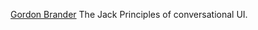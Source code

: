 
[Gordon Brander](http://gordonbrander.com/pattern/jack-principles/)
The Jack Principles of conversational UI.

